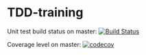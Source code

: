 # TDD-training

Unit test build status on master:
[![Build Status](https://travis-ci.org/wojtekPi/TDD-training8.svg?branch=master)](https://travis-ci.org/wojtekPi/TDD-training8)

Coverage level on master:
[![codecov](https://codecov.io/gh/wojtekPi/TDD-training8/branch/master/graph/badge.svg)](https://codecov.io/gh/wojtekPi/TDD-training8)
